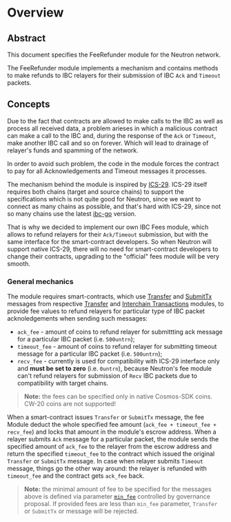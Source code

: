 # Overview

## Abstract

This document specifies the FeeRefunder module for the Neutron network.

The FeeRefunder module implements a mechanism and contains methods to make refunds to IBC relayers for their submission of IBC `Ack` and `Timeout` packets.

## Concepts

Due to the fact that contracts are allowed to make calls to the IBC as well as process all received data, a problem arieses in which a malicious contract can make a call to the IBC and, during the response of the `Ack` or `Timeout`, make another IBC call and so on forever. Which will lead to drainage of relayer's funds and spamming of the network.

In order to avoid such problem, the code in the module forces the contract to pay for all Acknowledgements and Timeout messages it processes.

The mechanism behind the module is inspired by [ICS-29](https://github.com/cosmos/ibc/tree/main/spec/app/ics-029-fee-payment). ICS-29 itself requires both chains (target and source chains) to support the specifications which is not quite good for Neutron, since we want to connect as many chains as possible, and that's hard with ICS-29, since not so many chains use the latest [ibc-go](https://github.com/cosmos/ibc-go) version.

That is why we decided to implement our own IBC Fees module, which allows to refund relayers for their `Ack/Timeout` submission, but with the same interface for the smart-contract developers. So when Neutron will support native ICS-29, there will no need for smart-contract developers to change their contracts, upgrading to the "official" fees module will be very smooth.

### General mechanics
The module requires smart-contracts, which use [Transfer](../transfer/messages#msgtransfer) and [SubmitTx](../interchain-txs/messages#msgsubmittx) messages from respective [Transfer](../transfer/overview) and [Interchain Transactions](../interchain-txs/overview) modules, to provide fee values to refund relayers for particular type of IBC packet acknoledgements when sending such messages:
* `ack_fee` - amount of coins to refund relayer for submittting ack message for a particular IBC packet (i.e. `500untrn`);
* `timeout_fee` - amount of coins to refund relayer for submitting timeout message for a particular IBC packet (i.e. `500untrn`);
* `recv_fee` - currently is used for compatibility with ICS-29 interface only and **must be set to zero** (i.e. `0untrn`), because Neutron's fee module can't refund relayers for submission of `Recv` IBC packets due to compatibility with target chains.

> **Note:** the fees can be specified only in native Cosmos-SDK coins. CW-20 coins are not supported!

When a smart-contract issues `Transfer` or `SubmitTx` message, the fee Module deduct the whole specified fee amount (`ack_fee + timeout_fee + recv_fee`) and locks that amount in the module's escrow address. When a relayer submits `Ack` message for a particular packet, the module sends the specified amount of `ack_fee` to the relayer from the escrow address and return the specified `timeout_fee` to the contract which issued the original `Transfer` or `SubmitTx` message. In case when relayer submits `Timeout` message, things go the other way around: the relayer is refunded with `timeout_fee` and the contract gets `ack_fee` back.

> **Note:** the minimal amount of fee to be specified for the messages above is defined via parameter [`min_fee`](https://github.com/neutron-org/neutron/blob/v2.0.3/proto/feerefunder/params.proto#L13) controlled by governance proposal.
If provided fees are less than `min_fee` parameter, `Transfer` or `SubmitTx` or message will be rejected.
